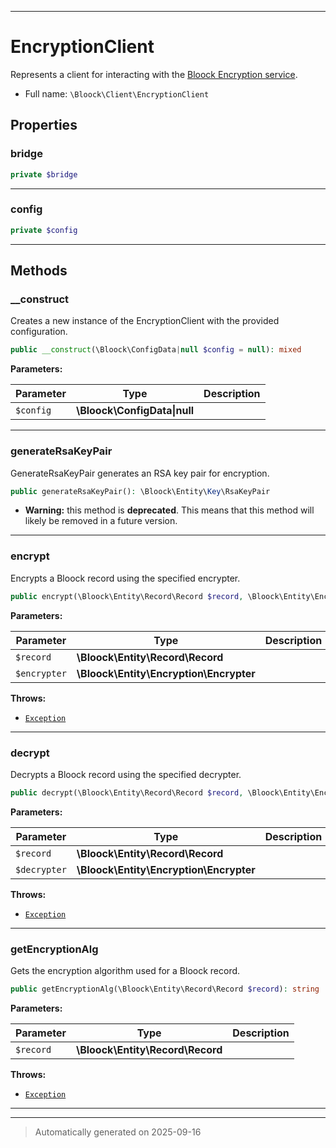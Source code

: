 ***

# EncryptionClient

Represents a client for interacting with the [Bloock Encryption service](https://dashboard.bloock.com/login).



* Full name: `\Bloock\Client\EncryptionClient`



## Properties


### bridge



```php
private $bridge
```






***

### config



```php
private $config
```






***

## Methods


### __construct

Creates a new instance of the EncryptionClient with the provided configuration.

```php
public __construct(\Bloock\ConfigData|null $config = null): mixed
```








**Parameters:**

| Parameter | Type | Description |
|-----------|------|-------------|
| `$config` | **\Bloock\ConfigData&#124;null** |  |





***

### generateRsaKeyPair

GenerateRsaKeyPair generates an RSA key pair for encryption.

```php
public generateRsaKeyPair(): \Bloock\Entity\Key\RsaKeyPair
```






* **Warning:** this method is **deprecated**. This means that this method will likely be removed in a future version.







***

### encrypt

Encrypts a Bloock record using the specified encrypter.

```php
public encrypt(\Bloock\Entity\Record\Record $record, \Bloock\Entity\Encryption\Encrypter $encrypter): \Bloock\Entity\Record\Record
```








**Parameters:**

| Parameter | Type | Description |
|-----------|------|-------------|
| `$record` | **\Bloock\Entity\Record\Record** |  |
| `$encrypter` | **\Bloock\Entity\Encryption\Encrypter** |  |




**Throws:**

- [`Exception`](../../Exception.md)



***

### decrypt

Decrypts a Bloock record using the specified decrypter.

```php
public decrypt(\Bloock\Entity\Record\Record $record, \Bloock\Entity\Encryption\Encrypter $decrypter): \Bloock\Entity\Record\Record
```








**Parameters:**

| Parameter | Type | Description |
|-----------|------|-------------|
| `$record` | **\Bloock\Entity\Record\Record** |  |
| `$decrypter` | **\Bloock\Entity\Encryption\Encrypter** |  |




**Throws:**

- [`Exception`](../../Exception.md)



***

### getEncryptionAlg

Gets the encryption algorithm used for a Bloock record.

```php
public getEncryptionAlg(\Bloock\Entity\Record\Record $record): string
```








**Parameters:**

| Parameter | Type | Description |
|-----------|------|-------------|
| `$record` | **\Bloock\Entity\Record\Record** |  |




**Throws:**

- [`Exception`](../../Exception.md)



***


***
> Automatically generated on 2025-09-16
